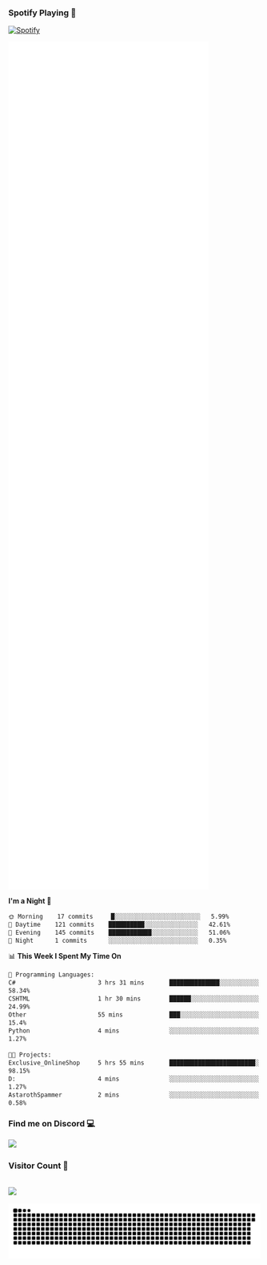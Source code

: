 ### Spotify Playing 🎵
[![Spotify](https://spotify-livestats-callme-milad.vercel.app/api/spotify)](https://open.spotify.com/user/314mrt6dxn5cqoxklh3thbwlr6by)

<img align="center" src="/github-metrics.svg" alt="Metrics" width="400">

<!--START_SECTION:waka-->
**I'm a Night 🦉** 

```text
🌞 Morning    17 commits     █░░░░░░░░░░░░░░░░░░░░░░░░   5.99% 
🌆 Daytime    121 commits    ██████████░░░░░░░░░░░░░░░   42.61% 
🌃 Evening    145 commits    ████████████░░░░░░░░░░░░░   51.06% 
🌙 Night      1 commits      ░░░░░░░░░░░░░░░░░░░░░░░░░   0.35%

```


📊 **This Week I Spent My Time On** 

```text
💬 Programming Languages: 
C#                       3 hrs 31 mins       ██████████████░░░░░░░░░░░   58.34% 
CSHTML                   1 hr 30 mins        ██████░░░░░░░░░░░░░░░░░░░   24.99% 
Other                    55 mins             ███░░░░░░░░░░░░░░░░░░░░░░   15.4% 
Python                   4 mins              ░░░░░░░░░░░░░░░░░░░░░░░░░   1.27%

🐱‍💻 Projects: 
Exclusive_OnlineShop     5 hrs 55 mins       ████████████████████████░   98.15% 
D:                       4 mins              ░░░░░░░░░░░░░░░░░░░░░░░░░   1.27% 
AstarothSpammer          2 mins              ░░░░░░░░░░░░░░░░░░░░░░░░░   0.58%

```


<!--END_SECTION:waka-->

### Find me on Discord 💻
<a href="https://discord.gg/pQVcABAxAy" rel="nofollow"> 
  <img src="https://discord.c99.nl/widget/theme-3/977957889358573609.png" data-canonical-src="https://discord.c99.nl/widget/theme-3/977957889358573609.png" style="max-width: 100%;"></a>

### Visitor Count 🔢
<p align="left"> 
  <br>
  <img src="https://profile-counter.glitch.me/callme-devil/count.svg" />
</p>

<img src="https://github.com/callme-devil/callme-devil/blob/output/github-contribution-grid-snake.svg" alt="snake" style="max-width: 100%;">
